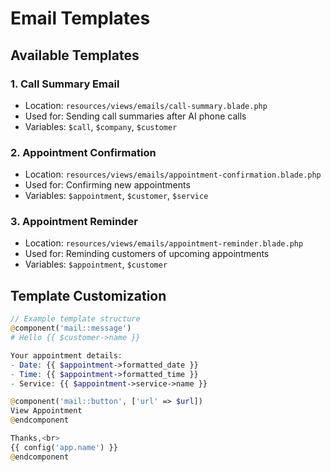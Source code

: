 # Email Templates

## Available Templates

### 1. Call Summary Email
- Location: `resources/views/emails/call-summary.blade.php`
- Used for: Sending call summaries after AI phone calls
- Variables: `$call`, `$company`, `$customer`

### 2. Appointment Confirmation
- Location: `resources/views/emails/appointment-confirmation.blade.php`
- Used for: Confirming new appointments
- Variables: `$appointment`, `$customer`, `$service`

### 3. Appointment Reminder
- Location: `resources/views/emails/appointment-reminder.blade.php`
- Used for: Reminding customers of upcoming appointments
- Variables: `$appointment`, `$customer`

## Template Customization

```php
// Example template structure
@component('mail::message')
# Hello {{ $customer->name }}

Your appointment details:
- Date: {{ $appointment->formatted_date }}
- Time: {{ $appointment->formatted_time }}
- Service: {{ $appointment->service->name }}

@component('mail::button', ['url' => $url])
View Appointment
@endcomponent

Thanks,<br>
{{ config('app.name') }}
@endcomponent
```